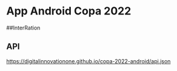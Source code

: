 # App Android Copa 2022
##InterRation

## API
https://digitalinnovationone.github.io/copa-2022-android/api.json

